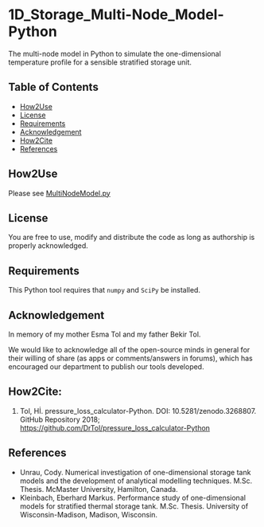 # 1D_Storage_Multi-Node_Model-Python
The multi-node model in Python to simulate the one-dimensional temperature profile for a sensible stratified storage unit.

## Table of Contents
- [How2Use](README.md#how2use)
- [License](README.md#License)
- [Requirements](README.md#Requirements)
- [Acknowledgement](README.md#Acknowledgement)
- [How2Cite](README.md#How2Cite)
- [References](README.md#References)

## How2Use
Please see [MultiNodeModel.py](https://github.com/DrTol/1D_Storage_Multi-Node_Model-Python/blob/main/MultiNodeModel.py)

## License
You are free to use, modify and distribute the code as long as authorship is properly acknowledged.

## Requirements
This Python tool requires that `numpy` and `SciPy` be installed.

## Acknowledgement
In memory of my mother Esma Tol and my father Bekir Tol.

We would like to acknowledge all of the open-source minds in general for their willing of share (as apps or comments/answers in forums), which has encouraged our department to publish our tools developed.

## How2Cite:
1. Tol, Hİ. pressure_loss_calculator-Python. DOI: 10.5281/zenodo.3268807. GitHub Repository 2018; https://github.com/DrTol/pressure_loss_calculator-Python

## References
- Unrau, Cody. Numerical investigation of one-dimensional storage tank models and the development of analytical modelling techniques. M.Sc. Thesis. McMaster University, Hamilton, Canada. 
- Kleinbach, Eberhard Markus. Performance study of one-dimensional models for stratified thermal storage tank. M.Sc. Thesis. University of Wisconsin-Madison, Madison, Wisconsin.
